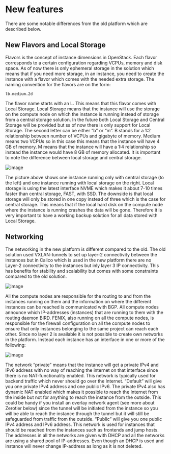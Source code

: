 # New features 

There are some notable differences from the old platform which are described below.
## New Flavors and Local Storage
Flavors is the concept of instance dimensions in OpenStack. Each flavor corresponds to a certain configuration regarding VCPUs, memory and disk space. As of now there is only ephemeral storage in the solution which means that if you need more storage, in an instance, you need to create the instance with a flavor which comes with the needed extra storage. The naming convention for the flavors are on the form:
```shell
lb.medium.2d
```

The flavor name starts with an L. This means that this flavor comes with Local Storage. Local Storage means that the instance will use the storage on the compute node on which the instance is running instead of storage from a central storage solution. In the future both Local Storage and Central Storage will be provided but ss of now there is only support for Local Storage.
The second letter can be either “b” or “m”. B stands for a 1:2 relationship between number of VCPUs and gigabyte of memory. Medium means two VCPUs so in this case this means that the instance will have 4 GB of memory. M means that the instance will have a 1:4 relationship so instead the instance would have 8 GB of memory allocated.
It is important to note the difference between local storage and central storage.



![image](../../images/np-storage-types.png)

The picture above shows one instance running only with central storage (to the left) and one instance running with local storage on the right. Local storage is using the latest interface NVME which makes it about 7-10 times faster than central storage, FAST, with SSD. The downside is that local storage will only be stored in one copy instead of three which is the case for central storage. This means that if the local hard disk on the compute node where the instance is running crashes the data will be gone. Therefore it is very important to have a working backup solution for all data stored with Local Storage.

## Networking
The networking in the new platform is different compared to the old. The old solution used VXLAN-tunnels to set up layer-2 connectivity between the instances but in Calico which is used in the new platform there are no Layer-2 connectivity to the instances but inly layer 3 IP connectivity. This has benefits for stability and scalability but comes with some constraints compared to the old solution.

![image](../../images/np-calico.png)

All the compute nodes are responsible for the routing to and from the instances running on them and the information on where the different instances can be reached is communicated with BGP. All compute nodes announce which IP-addresses (instances) that are running to them with the routing daemon BIRD. FENIX, also running on all the compute nodes, is responsible for the firewall configuration on all the compute nodes to ensure that only instances belonging to the same project can reach each other.
Since no layer 2 is available it is not possible to create own networks in the platform. Instead each instance has an interface in one or more of the following:


![image](../../images/np-networks.png)

The network “private” means that the instance will get a private IPv4 and IPv6 address with no way of reaching the internet on that interface since there is no NAT-functionality enabled. This network is typically used for backend traffic which never should go over the Internet. 
“Default” will give you one private IPv4 address and one public IPv6. The private IPv4 also has dynamic NAT enabled which makes it possible to reach the Internet from the inside but not for anything to reach the instance from the outside. This could be handy if you install an overlay network agent (see more about Zerotier below) since the tunnel will be initiated from the instance so you will be able to reach the instance through the tunnel but it will still be safeguarded from traffic from the outside.
“Public” will give you one public IPv4 address and IPv6 address. This network is used for instances that should be reached from the instances such as frontends and jump hosts. 
The addresses in all the networks are given with DHCP and all the networks are using a shared pool of IP-addresses. Even though an DHCP is used and instance will never change IP-address as long as it is not deleted.

